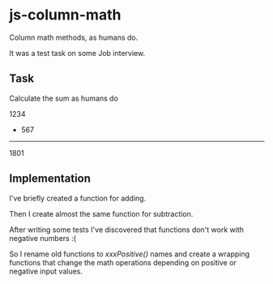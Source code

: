 # js-column-math
Column math methods, as humans do.

It was a test task on some Job interview.

## Task
Calculate the sum as humans do

   1234
 +  567
 ------
   1801

## Implementation
I've briefly created a function for adding.

Then I create almost the same function for subtraction.

After writing some tests I've discovered that functions don't work with negative numbers :(

So I rename old functions to *xxxPositive()* names and create a wrapping functions that change the math operations depending on positive or negative input values.
